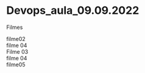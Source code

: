 # Devops_aula_09.09.2022

Filmes <br>

filme02 <br>
filme 04 <br>
Filme 03 <br>
filme 04 <br>
filme05<br>
